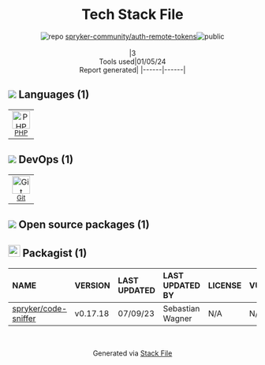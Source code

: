 <!--
&lt;--- Readme.md Snippet without images Start ---&gt;
## Tech Stack
spryker-community/auth-remote-tokens is built on the following main stack:

- [PHP](http://www.php.net/) – Languages

Full tech stack [here](/techstack.md)

&lt;--- Readme.md Snippet without images End ---&gt;

&lt;--- Readme.md Snippet with images Start ---&gt;
## Tech Stack
spryker-community/auth-remote-tokens is built on the following main stack:

- <img width='25' height='25' src='https://img.stackshare.io/service/991/hwUcGZ41_400x400.jpg' alt='PHP'/> [PHP](http://www.php.net/) – Languages

Full tech stack [here](/techstack.md)

&lt;--- Readme.md Snippet with images End ---&gt;
-->
<div align="center">

# Tech Stack File
![](https://img.stackshare.io/repo.svg "repo") [spryker-community/auth-remote-tokens](https://github.com/spryker-community/auth-remote-tokens)![](https://img.stackshare.io/public_badge.svg "public")
<br/><br/>
|3<br/>Tools used|01/05/24 <br/>Report generated|
|------|------|
</div>

## <img src='https://img.stackshare.io/languages.svg'/> Languages (1)
<table><tr>
  <td align='center'>
  <img width='36' height='36' src='https://img.stackshare.io/service/991/hwUcGZ41_400x400.jpg' alt='PHP'>
  <br>
  <sub><a href="http://www.php.net/">PHP</a></sub>
  <br>
  <sub></sub>
</td>

</tr>
</table>

## <img src='https://img.stackshare.io/devops.svg'/> DevOps (1)
<table><tr>
  <td align='center'>
  <img width='36' height='36' src='https://img.stackshare.io/service/1046/git.png' alt='Git'>
  <br>
  <sub><a href="http://git-scm.com/">Git</a></sub>
  <br>
  <sub></sub>
</td>

</tr>
</table>


## <img src='https://img.stackshare.io/group.svg' /> Open source packages (1)</h2>

## <img width='24' height='24' src='https://img.stackshare.io/package_manager/1778/default_90cb8b66e85ae5b95928b10bb076ab6a27c7e151.png'/> Packagist (1)

|NAME|VERSION|LAST UPDATED|LAST UPDATED BY|LICENSE|VULNERABILITIES|
|:------|:------|:------|:------|:------|:------|
|[spryker/code-sniffer](https://packagist.org/spryker/code-sniffer)|v0.17.18|07/09/23|Sebastian Wagner |N/A|N/A|

<br/>
<div align='center'>

Generated via [Stack File](https://github.com/marketplace/stack-file)
